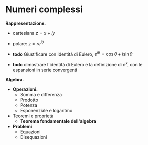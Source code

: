 # Numeri complessi


**Rappresentazione.**
- cartesiana $z = x + i y$
- polare: $z = r e^{i \theta}$ 

- **todo** Giustificare con identità di Eulero, $e^{i \theta} = \cos \theta + i \sin \theta$ 
- **todo** dimostrare l'identità di Eulero e la definizione di $e^{x}$, con le espansioni in serie convergenti

**Algebra.**
- **Operazioni.**
  - Somma e differenza
  - Prodotto
  - Potenza
  - Esponenziale e logaritmo
- Teoremi e proprietà
  - **Teorema fondamentale dell'algebra**
- **Problemi**
  - Equazioni
  - Disequazioni

